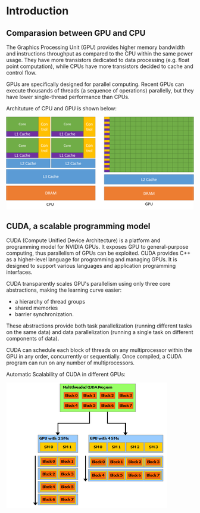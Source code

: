 # Introduction

## Comparasion between GPU and CPU

The Graphics Processing Unit (GPU) provides higher memory bandwidth and instructions throughput as compared to the CPU within the same power usage. They have more transistors dedicated to data processing (e.g. float point computation), while CPUs have more transistors decided to cache and control flow.

GPUs are specifically designed for parallel computing. Recent GPUs can execute thousands of threads (a sequence of operations) parallelly, but they have lower single-thread performance than CPUs.

Archituture of CPU and GPU is shown below:

![cpu vs gpu architecture](images/GPU_CPU_architecture.PNG)

## CUDA, a scalable programming model

CUDA (Compute Unified Device Architecture) is a platform and programming model for NVIDIA GPUs. It exposes GPU to general-purpose computing, thus parallelism of GPUs can be exploited. CUDA provides C++ as a higher-level language for programming and managing GPUs. It is designed to support various languages and application programming interfaces.

CUDA transparently scales GPU's parallelism using only three core abstractions, making the learning curve easier:

* a hierarchy of thread groups
* shared memories
* barrier synchronization.

These abstractions provide both task parallelization (running different tasks on the same data) and data parallelization (running a single task on different components of data).

CUDA can schedule each block of threads on any multiprocessor within the GPU in any order, concurrently or sequentially. Once compiled, a CUDA program can run on any number of multiprocessors.

Automatic Scalability of CUDA in different GPUs:

![alt text](images/automatic-scalability.png)
